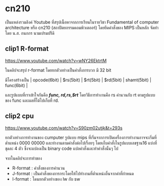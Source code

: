 # cn210

เป็นแหล่งรวมลิงค์ Youtube ที่สรุปเนื้อหาจากการเรียนในรายวิชา Fundamental of computer architecture หรือ cn210 (สถาปัตยกรรมคอมพิวเตออร์) โดยยึดคำสั่งของ MIPS เป็นหลัก จัดทำโดย น.ส. กนกกร นามเปรมปรีดิ

## clip1 R-format
https://www.youtube.com/watch?v=wNY26EktrtM

ในคลิปจะสรุป r-format โดยยกตัวอย่างเป็นคำสั่งการบวก มี 32 bit

มีโครงสร้างเป็น | opcode(6bit) | $rs(5bit) | $rt(5bit) | $rd(5bit) | shamt(5bit) | func(6bit) |

และรูปแบบที่เราเข้าใจกันคือ ***func, $rd,$rs,$rt*** โดยวิธีการทำงานคือ rs คำนวนกับ rt ตามรูปแบบของ func และผลที่ได้ไปเก็บที่ rd.
## clip2 cpu
https://www.youtube.com/watch?v=S90zm02utjk&t=293s

ยกตัวอย่างการทำงานของ cumputer รูปแบบ mips ที่เริ่มจากการเปิดเครื่องการทำงานอาจจะเริ่มที่ต่ำแหน่ง 0000 00000 และทำงานตามคำสั่งต่อไปเรื่อยๆ โดยเก็บคำสั่งในรูปแบบเลขฐาน16 แบ่งที่ชุดละ 4 ตัว ซึ่งจะแปลงเป็น binary code แปลคำสั่งและทำคำสั่งนั้นๆ ไป

จากในคลิปจะการทำของ 
- R-format : คำสั่งของการคำนวน
- J-format : เป็นคำสั่งของการกระโดยให้ไปทำงานที่ต่ำแหน่งอื่นจากค่าที่กำหนด 
- I-format : โดนยกตัวอย่างของ lw กับ sw
